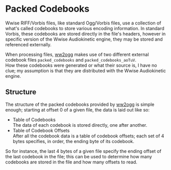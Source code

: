 # Packed Codebooks

Wwise RIFF/Vorbis files, like standard Ogg/Vorbis files, use a collection of
what's called codebooks to store various encoding information. In standard
Vorbis, these codebooks are stored directly in the file's headers, however in
specific version of the Wwise Audiokinetic engine, they may be stored and
referenced externally.  

When processing files, [ww2ogg][ww2ogg] makes use of two different external
codebook files `packed_codebooks` and `packed_codebooks_aoTuV`.  
How these codebooks were generated or what their source is, I have no clue; my
assumption is that they are distributed with the Wwise Audiokinetic engine.

## Structure
The structure of the packed codebooks provided by [ww2ogg][ww2ogg] is simple
enough; starting at offset 0 of a given file, the data is laid out like so:

* Table of Codebooks  
  The data of each codebook is stored directly, one after another.
* Table of Codebook Offsets  
  After all the codebook data is a table of codebook offsets; each set of 4
  bytes specifies, in order, the ending byte of its codebook.

So for instance, the last 4 bytes of a given file specify the ending offset of
the last codebook in the file; this can be used to determine how many codebooks
are stored in the file and how many offsets to read.

[ww2ogg]:https://github.com/hcs64/ww2ogg
